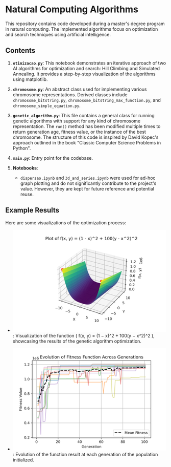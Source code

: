 # Natural Computing Algorithms

This repository contains code developed during a master's degree program in natural computing. The implemented algorithms focus on optimization and search techniques using artificial intelligence.

## Contents

1. **`otimizacao.py`**: This notebook demonstrates an iterative approach of two AI algorithms for optimization and search: Hill Climbing and Simulated Annealing. It provides a step-by-step visualization of the algorithms using matplotlib.

2. **`chromosome.py`**: An abstract class used for implementing various chromosome representations. Derived classes include `chromosome_bitstring.py`, `chromosome_bitstring_max_function.py`, and `chromosome_simple_equation.py`.

3. **`genetic_algorithm.py`**: This file contains a general class for running genetic algorithms with support for any kind of chromosome representation. The `run()` method has been modified multiple times to return generation age, fitness value, or the instance of the best chromosome. The structure of this code is inspired by David Kopec's approach outlined in the book "Classic Computer Science Problems in Python".

4. **`main.py`**: Entry point for the codebase.

5. **Notebooks**:
   - `dispersao.ipynb` and `3d_and_series.ipynb` were used for ad-hoc graph plotting and do not significantly contribute to the project's value. However, they are kept for future reference and potential reuse.

## Example Results

Here are some visualizations of the optimization process:

- ![3D Graph](3d.png): Visualization of the function \( f(x, y) = (1 − x)^2 + 100(y − x^2)^2 \), showcasing the results of the genetic algorithm optimization.
  
- ![Fitness Graph](fitness.png): Evolution of the function result at each generation of the population initialized.
